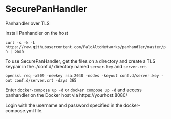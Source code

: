 # SecurePanHandler
Panhandler over TLS

Install Panhandler on the host

```curl -s -k -L https://raw.githubusercontent.com/PaloAltoNetworks/panhandler/master/ph | bash```

To use SecurePanHandler, get the files on a directory and create a TLS keypair in the ./conf.d/ directory named `server.key` and `server.crt`.

```openssl req -x509 -newkey rsa:2048 -nodes -keyout conf.d/server.key -out conf.d/server.crt -days 365```

Enter `docker-compose up -d` or `docker compose up -d` and access panhandler on the Docker host via https://yourhost:8080/

Login with the username and password specified in the docker-compose.yml file.
